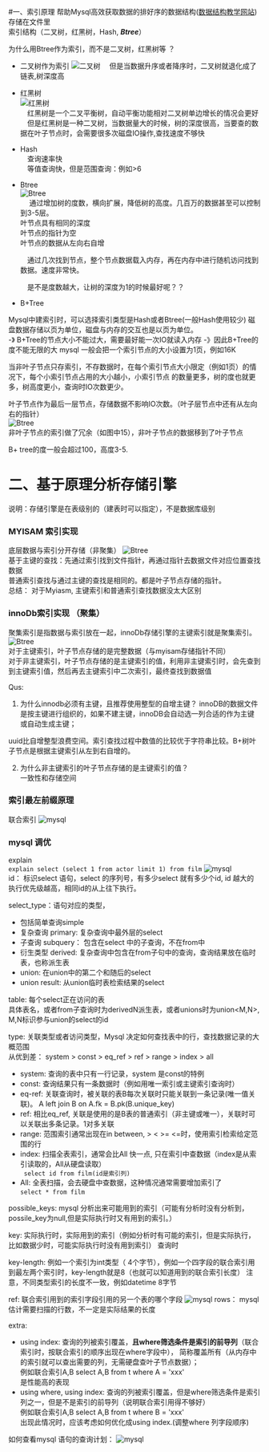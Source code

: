 #一、索引原理
帮助Mysql高效获取数据的排好序的数据结构([数据结构教学网站](https://www.cs.usfca.edu/~galles/visualization/Algorithms.html))   
存储在文件里  
索引结构（二叉树，红黑树，Hash, **_Btree_**）

为什么用Btree作为索引，而不是二叉树，红黑树等 ？ 
- 二叉树作为索引
![二叉树](../../../../../resources/images/mysql/索引.png)
  &emsp;但是当数据升序或者降序时，二叉树就退化成了链表,树深度高 
- 红黑树  
![红黑树](../../../../../resources/images/mysql/红黑树.png)   
  &emsp;红黑树是一个二叉平衡树，自动平衡功能相对二叉树单边增长的情况会更好  
  &emsp;但是红黑树是一种二叉树，当数据量大的时候，树的深度很高，当要查的数据在叶子节点时，会需要很多次磁盘IO操作,查找速度不够快
- Hash  
  &emsp;查询速率快  
  &emsp;等值查询快，但是范围查询：例如>6
  
- Btree  
![Btree](../../../../../resources/images/mysql/Btree.png)   
  &emsp; 通过增加树的度数，横向扩展，降低树的高度。几百万的数据甚至可以控制到3-5层。  
  叶节点具有相同的深度  
  叶节点的指针为空  
  叶节点的数据从左向右自增  
  
   &emsp;通过几次找到节点，整个节点数据载入内存，再在内存中进行随机访问找到数据。速度非常快。  
  
   &emsp;是不是度数越大，让树的深度为1的时候最好呢？？
  
- B+Tree  



Mysql中建索引时，可以选择索引类型是Hash或者Btree(一般Hash使用较少)
磁盘数据存储以页为单位，磁盘与内存的交互也是以页为单位。  
-》 B+Tree的节点大小不能过大，需要最好能一次IO就读入内存
-》因此B+Tree的度不能无限的大
mysql 一般会把一个索引节点的大小设置为1页，例如16K

当非叶子节点只存索引，不存数据时，在每个索引节点大小限定（例如1页）的情况下，每个小索引节点占用的大小越小，小索引节点
的数量更多，树的度也就更多，树高度更小，查询时IO次数更少。

叶子节点作为最后一层节点，存储数据不影响IO次数。（叶子层节点中还有从左向右的指针）  
![Btree](../../../../../resources/images/mysql/叶子节点存数据.png)   
非叶子节点的索引做了冗余（如图中15），非叶子节点的数据移到了叶子节点  

B+ tree的度一般会超过100，高度3-5.  

# 二、基于原理分析存储引擎  
说明：存储引擎是在表级别的（建表时可以指定），不是数据库级别
### MYISAM 索引实现
底层数据与索引分开存储（非聚集）
![Btree](../../../../../resources/images/mysql/myisam.png)  
基于主键的查找：先通过索引找到文件指针，再通过指针去数据文件对应位置查找数据  
普通索引查找与通过主键的查找是相同的。都是叶子节点存储的指针。  
总结： 对于Myiasm, 主键索引和普通索引查找数据没太大区别

### innoDb索引实现 （聚集）
聚集索引是指数据与索引放在一起，innoDb存储引擎的主键索引就是聚集索引。
![Btree](../../../../../resources/images/mysql/innodb.png)  
对于主键索引，叶子节点存储的是完整数据（与myisam存储指针不同）  
对于非主键索引，叶子节点存储的是主键索引的值，利用非主键索引时，会先查到到主键索引值，然后再去主键索引中二次索引，最终查找到数据值  


Qus: 
1. 为什么innodb必须有主键，且推荐使用整型的自增主键？
innoDB的数据文件是按主键进行组织的，如果不建主键，innoDB会自动选一列合适的作为主键或自动生成主键；  

uuid比自增整型浪费空间。索引查找过程中数值的比较优于字符串比较。B+树叶子节点是根据主键索引从左到右自增的。

2. 为什么非主键索引的叶子节点存储的是主键索引的值？  
一致性和存储空间



### 索引最左前缀原理  
联合索引
![mysql](../../../../../resources/images/mysql/最左前缀索引.png)  


### mysql 调优
explain  
`
explain select (select 1 from actor limit 1) from film
`
![mysql](../../../../../resources/images/mysql/explain示例.png)  
id： 标识select 语句，select 的序列号，有多少select 就有多少个id, id 越大的
执行优先级越高，相同id的从上往下执行。

select_type：语句对应的类型，
- 包括简单查询simple
- 复杂查询 primary:  复杂查询中最外层的select
- 子查询 subquery： 包含在select 中的子查询，不在from中
- 衍生类型 derived: 复杂查询中包含在from子句中的查询，查询结果放在临时表，也称派生表
- union: 在union中的第二个和随后的select
- union result: 从union临时表检索结果的select

table: 每个select正在访问的表  
具体表名，或者from子查询时为derivedN派生表，或者unions时为union<M,N>, M,N标识参与union的select的id

type: 关联类型或者访问类型，Mysql 决定如何查找表中的行，查找数据记录的大概范围  
从优到差： system > const > eq_ref > ref > range > index > all
- system: 查询的表中只有一行记录，system 是const的特例
- const: 查询结果只有一条数据时（例如用唯一索引或主键索引查询时）
- eq-ref: 关联查询时，被关联的表B每次关联时只能关联到一条记录(唯一值关联)。 A left join B on A.fk = B.pk(B.unique_key)
- ref: 相比eq_ref, 关联是使用的是B表的普通索引（非主键或唯一），关联时可以关联出多条记录。1对多关联
- range: 范围索引通常出现在in between, > < >= <=时，使用索引检索给定范围的行
- index: 扫描全表索引，通常会比All 快一点, 只在索引中查数据（index是从索引读取的，All从硬盘读取）  
  ` select id from film(id是索引列)`
- All: 全表扫描，会去硬盘中查数据，这种情况通常需要增加索引了  
  `select * from film`

possible_keys: mysql 分析出来可能用到的索引（可能有分析时没有分析到，possile_key为null,但是实际执行时又有用到的索引。）

key: 实际执行时，实际用到的索引（例如分析时有可能的索引，但是实际执行，比如数据少时，可能实际执行时没有用到索引）
查询时

key-length: 例如一个索引为int类型（ 4个字节），例如一个四字段的联合索引用到最左两个索引时，key-length就是8（也就可以知道用到的联合索引长度）
注意，不同类型索引的长度不一致，例如datetime 8字节

ref: 联合索引用到的索引字段引用的另一个表的哪个字段
![mysql](../../../../../resources/images/mysql/explain_ref.png) 
rows： mysql估计需要扫描的行数，不一定是实际结果的长度

extra: 
- using index: 查询的列被索引覆盖，**且where筛选条件是索引的前导列**（联合索引时，按联合索引的顺序出现在where字段中）， 简称覆盖所有（从内存中的索引就可以查出需要的列，无需硬盘查叶子节点数据）；  
  例如联合索引A,B  select A,B from t where A = 'xxx'  
  是性能高的表现  
- using where, using index: 查询的列被索引覆盖，但是where筛选条件是索引列之一，但是不是索引的前导列（说明联合索引用得不够好）  
  例如联合索引A,B  select A,B from t where B = 'xxx'  
  出现此情况时，应该考虑如何优化成using index.(调整where 列字段顺序)  
  
  
如何查看mysql 语句的查询计划：
![mysql](../../../../../resources/images/mysql/explain_extended.png)  
